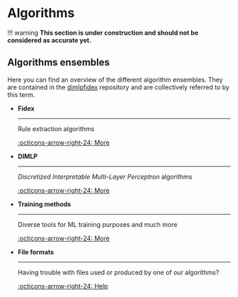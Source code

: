 # Algorithms

!!! warning
    **This section is under construction and should not be considered as accurate yet.**

## Algorithms ensembles

Here you can find an overview of the different algorithm ensembles. They are contained in the [dimlpfidex](https://github.com/HES-XPLAIN/dimlpfidex) repository and are collectively referred to by this term.

<div class="grid cards" markdown>

-   **Fidex**

    ---

    Rule extraction algorithms

    [:octicons-arrow-right-24: More](fidex/overview.md)


-   **DIMLP**

    ---

    *Discretized Interpretable Multi-Layer Perceptron* algorithms

    [:octicons-arrow-right-24: More](dimlp/overview.md)

-   **Training methods**

    ---

    Diverse tools for ML training purposes and much more

    [:octicons-arrow-right-24: More](training-methods/overview.md)


-   **File formats**

    ---

    Having trouble with files used or produced by one of our algorithms?

    [:octicons-arrow-right-24: Help](/documentation/file-formats/overview)
</div>